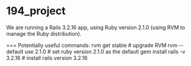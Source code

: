 194_project
===========

We are running a Rails 3.2.16 app, using Ruby version 2.1.0 (using RVM to manage the Ruby distribution).


===
Potentially useful commands:
rvm get stable # upgrade RVM
rvm --default use 2.1.0 # set ruby version 2.1.0 as the default
gem install rails -v 3.2.16 # install rails version 3.2.16